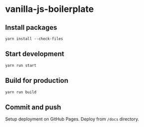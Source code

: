 # vanilla-js-boilerplate

## Install packages

`yarn install --check-files`

## Start development

`yarn run start`

## Build for production

`yarn run build`

## Commit and push

Setup deployment on GitHub Pages. Deploy from `/docs` directory.
